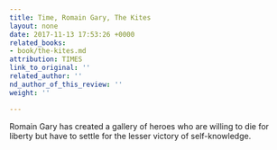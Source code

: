 ```yaml
---
title: Time, Romain Gary, The Kites
layout: none
date: 2017-11-13 17:53:26 +0000
related_books:
- book/the-kites.md
attribution: TIMES
link_to_original: ''
related_author: ''
nd_author_of_this_review: ''
weight: ''

---
```

Romain Gary has created a gallery of heroes who are willing to die for liberty but have to settle for the lesser victory of self-knowledge.